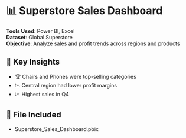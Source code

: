 # 📊 Superstore Sales Dashboard

**Tools Used**: Power BI, Excel  
**Dataset**: Global Superstore  
**Objective**: Analyze sales and profit trends across regions and products

## 📌 Key Insights
- 🏆 Chairs and Phones were top-selling categories
- 📉 Central region had lower profit margins
- 📈 Highest sales in Q4

## 📂 File Included
- Superstore_Sales_Dashboard.pbix
